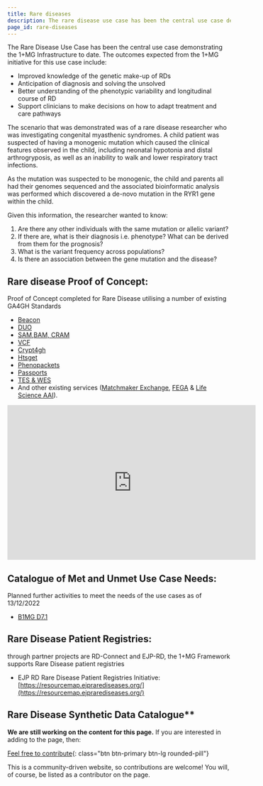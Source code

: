 ```yaml
---
title: Rare diseases
description: The rare disease use case has been the central use case demonstrating the 1+MG Infrastructure to date.
page_id: rare-diseases
---
```


The Rare Disease Use Case has been the central use case demonstrating the 1+MG Infrastructure to date. The outcomes expected from the 1+MG initiative for this use case include:

* Improved knowledge of the genetic make-up of RDs
* Anticipation of diagnosis and solving the unsolved
* Better understanding of the phenotypic variability and longitudinal course of RD
* Support clinicians to make decisions on how to adapt treatment and care pathways

The scenario that was demonstrated was of a rare disease researcher who was investigating congenital myasthenic syndromes. A child patient was suspected of having a monogenic mutation which caused the clinical features observed in the child, including neonatal hypotonia and distal arthrogryposis, as well as an inability to walk and lower respiratory tract infections. 

As the mutation was suspected to be monogenic, the child and parents all had their genomes sequenced and the associated bioinformatic analysis was performed which discovered a de-novo mutation in the RYR1 gene within the child. 

Given this information, the researcher wanted to know:

1. Are there any other individuals with the same mutation or allelic variant?
1. If there are, what is their diagnosis i.e. phenotype? What can be derived from them for the prognosis?
1. What is the variant frequency across populations?
1. Is there an association between the gene mutation and the disease?

## Rare disease Proof of Concept:

Proof of Concept completed  for Rare Disease utilising a number of existing GA4GH Standards 
* [Beacon](technical-infrastructure-standards#beacon)
* [DUO](technical-infrastructure-standards#data-use-ontology)
* [SAM,BAM, CRAM](technical-infrastructure-standards#vcf-sambamcram)
* [VCF]((technical-infrastructure-standards#vcf-sambamcram))
* [Crypt4gh](technical-infrastructure-standards#crypt4gh)
* [Htsget](technical-infrastructure-standards#htsget)
* [Phenopackets](technical-infrastructure-standards#phenopackets)
* [Passports](technical-infrastructure-standards#authentication-and-authorization-infrastructure-and-passports)
* [TES & WES](technical-infrastructure-standards#workflow--task-execution-service)
* And other existing services ([Matchmaker Exchange](https://www.google.com/url?q=https://www.matchmakerexchange.org/&sa=D&source=docs&ust=1683152792348141&usg=AOvVaw3RIcM1F1ZWt44C73K7r7T5), [FEGA](https://www.google.com/url?q=https://ega-archive.org/federated/&sa=D&source=docs&ust=1683152792348999&usg=AOvVaw11Ros7TlK5qNCKDluMgrWq) & [Life Science AAI](/infrastructure-components#access-management)).

<div class="videoWrapper">
    <iframe width="560" height="349" src="https://www.youtube.com/embed/6MtIJA4xXdU" frameborder="0" allowfullscreen></iframe>
</div>

## Catalogue of Met and Unmet Use Case Needs:

Planned further activities to meet the needs of the use cases as of 13/12/2022

* [B1MG D7.1](https://zenodo.org/record/7433377)

## Rare Disease Patient Registries:
through partner projects are RD-Connect and EJP-RD, the 1+MG Framework supports Rare Disease patient registries

* EJP RD Rare Disease Patient Registries Initiative:<br>
[https://resourcemap.ejprarediseases.org/](https://resourcemap.ejprarediseases.org/)

## Rare Disease Synthetic Data Catalogue**


**We are still working on the content for this page.** If you are interested in adding to the page, then:

[Feel free to contribute](how_to_contribute){: class="btn btn-primary btn-lg rounded-pill"}

This is a community-driven website, so contributions are welcome! You will, of course, be listed as a contributor on the page.
